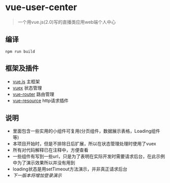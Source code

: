 # vue-user-center
> 一个用vue.js(2.0)写的直播类应用web端个人中心

## 编译
```
npm run build
```

## 框架及插件
+ [vue.js](https://vuejs.org/v2/guide/) 主框架
+ [vuex](https://vuex.vuejs.org/) 状态管理
+ [vue-router](https://router.vuejs.org/) 路由管理
+ [vue-resource](https://github.com/pagekit/vue-resource) http请求插件

## 说明
+ 里面包含一些实用的小组件可复用(分页组件，数据展示表格，Loading组件等)
+ 本项目开始时，但是不排除日后扩展，所以在状态管理处理时使用了vuex
+ 所有对代码解释已在注释中，方便查看
+ 一些组件有写到一些url，只是为了表明在实际开发时需要请求后台，在此示例中为了演示效果所以并没有用到
+ loading状态是用setTimeout方法演示，并非真正请求后台
+ *下一版本将增加登录演示*

